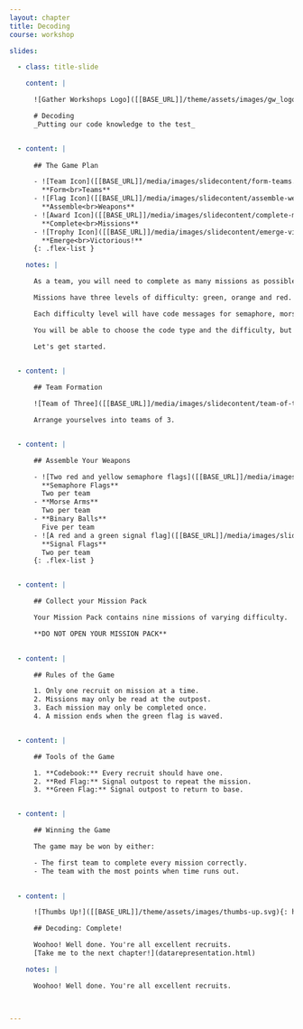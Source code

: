 ```yaml
---
layout: chapter
title: Decoding
course: workshop

slides:

  - class: title-slide

    content: |

      ![Gather Workshops Logo]([[BASE_URL]]/theme/assets/images/gw_logo.png)

      # Decoding
      _Putting our code knowledge to the test_


  - content: |
    
      ## The Game Plan

      - ![Team Icon]([[BASE_URL]]/media/images/slidecontent/form-teams.svg){: width="180"}
        **Form<br>Teams**
      - ![Flag Icon]([[BASE_URL]]/media/images/slidecontent/assemble-weapons.svg){: width="180"}
        **Assemble<br>Weapons**
      - ![Award Icon]([[BASE_URL]]/media/images/slidecontent/complete-missions.svg){: width="180"}
        **Complete<br>Missions**
      - ![Trophy Icon]([[BASE_URL]]/media/images/slidecontent/emerge-victorious.svg){: width="180"}
        **Emerge<br>Victorious!**
      {: .flex-list }

    notes: |

      As a team, you will need to complete as many missions as possible in the time allocated.

      Missions have three levels of difficulty: green, orange and red.

      Each difficulty level will have code messages for semaphore, morse code, and binary.

      You will be able to choose the code type and the difficulty, but not the mission itself.

      Let's get started.


  - content: |
      
      ## Team Formation

      ![Team of Three]([[BASE_URL]]/media/images/slidecontent/team-of-three.svg){: width="600"}

      Arrange yourselves into teams of 3.


  - content: |

      ## Assemble Your Weapons

      - ![Two red and yellow semaphore flags]([[BASE_URL]]/media/images/slidecontent/semaphore-flags.svg){: width="180"}
        **Semaphore Flags**
        Two per team
      - **Morse Arms**
        Two per team
      - **Binary Balls**
        Five per team
      - ![A red and a green signal flag]([[BASE_URL]]/media/images/slidecontent/signal-flags.svg){: width="180"}
        **Signal Flags**
        Two per team
      {: .flex-list }


  - content: |

      ## Collect your Mission Pack

      Your Mission Pack contains nine missions of varying difficulty.

      **DO NOT OPEN YOUR MISSION PACK**
  

  - content: |

      ## Rules of the Game

      1. Only one recruit on mission at a time.
      2. Missions may only be read at the outpost.
      3. Each mission may only be completed once.
      4. A mission ends when the green flag is waved.


  - content: |

      ## Tools of the Game

      1. **Codebook:** Every recruit should have one.
      2. **Red Flag:** Signal outpost to repeat the mission.
      3. **Green Flag:** Signal outpost to return to base.


  - content: |

      ## Winning the Game

      The game may be won by either:

      - The first team to complete every mission correctly.
      - The team with the most points when time runs out.
      

  - content: |

      ![Thumbs Up!]([[BASE_URL]]/theme/assets/images/thumbs-up.svg){: height="200"}

      ## Decoding: Complete!

      Woohoo! Well done. You're all excellent recruits.
      [Take me to the next chapter!](datarepresentation.html)

    notes: |

      Woohoo! Well done. You're all excellent recruits.
      


---
```

